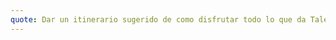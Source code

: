 ```yaml
---
quote: Dar un itinerario sugerido de como disfrutar todo lo que da Talend Land al respecto de cada Land.
---
```

